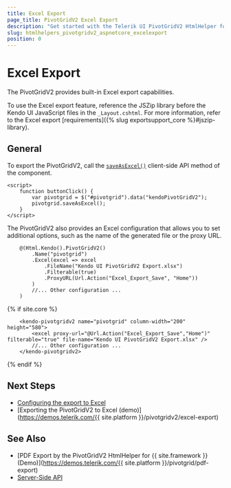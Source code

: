 ```yaml
---
title: Excel Export
page_title: PivotGridV2 Excel Export
description: "Get started with the Telerik UI PivotGridV2 HtmlHelper for {{ site.framework }} and learn how to export it to Excel."
slug: htmlhelpers_pivotgridv2_aspnetcore_excelexport
position: 0
---
```


# Excel Export

The PivotGridV2 provides built-in Excel export capabilities.

To use the Excel export feature, reference the JSZip library before the Kendo UI JavaScript files in the `_Layout.cshtml`. For more information, refer to the Excel export [requirements]({% slug exportsupport_core %}#jszip-library).

## General

To export the PivotGridV2, call the [`saveAsExcel()`](https://www.telerik.com/kendo-jquery-ui/documentation/api/javascript/ui/pivotgrid/methods/saveasexcel) client-side API method of the component.

```JS script
<script>
    function buttonClick() {
        var pivotgrid = $("#pivotgrid").data("kendoPivotGridV2");
        pivotgrid.saveAsExcel(); 
    }
</script>
```

The PivotGridV2 also provides an Excel configuration that allows you to set additional options, such as the name of the generated file or the proxy URL.

```HtmlHelper
    @(Html.Kendo().PivotGridV2()
        .Name("pivotgrid")
        .Excel(excel => excel
            .FileName("Kendo UI PivotGridV2 Export.xlsx")
            .Filterable(true)
            .ProxyURL(Url.Action("Excel_Export_Save", "Home"))
        )
        //... Other configuration ...
    )
```
{% if site.core %}
```TagHelper
    <kendo-pivotgridv2 name="pivotgrid" column-width="200" height="580">
        <excel proxy-url="@Url.Action("Excel_Export_Save","Home")" filterable="true" file-name="Kendo UI PivotGridV2 Export.xlsx" />
        //... Other configuration ...
    </kendo-pivotgridv2>
```
{% endif %}

## Next Steps

* [Configuring the export to Excel](/api/kendo.mvc.ui.fluent/pivotgridv2builder)
* [Exporting the PivotGridV2 to Excel (demo)](https://demos.telerik.com/{{ site.platform }}/pivotgridv2/excel-export)

## See Also

* [PDF Export by the PivotGridV2 HtmlHelper for {{ site.framework }} (Demo)](https://demos.telerik.com/{{ site.platform }}/pivotgrid/pdf-export)
* [Server-Side API](/api/pivotgridv2)
